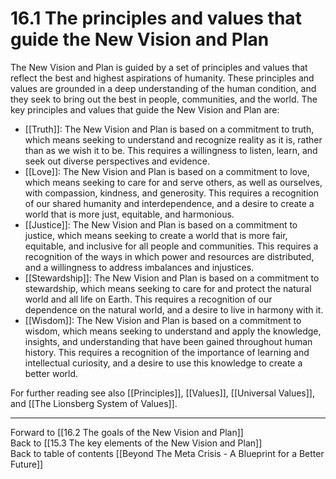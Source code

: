 # 16.1 The principles and values that guide the New Vision and Plan

The New Vision and Plan is guided by a set of principles and values that reflect the best and highest aspirations of humanity. These principles and values are grounded in a deep understanding of the human condition, and they seek to bring out the best in people, communities, and the world. The key principles and values that guide the New Vision and Plan are:

-   [[Truth]]: The New Vision and Plan is based on a commitment to truth, which means seeking to understand and recognize reality as it is, rather than as we wish it to be. This requires a willingness to listen, learn, and seek out diverse perspectives and evidence.
-   [[Love]]: The New Vision and Plan is based on a commitment to love, which means seeking to care for and serve others, as well as ourselves, with compassion, kindness, and generosity. This requires a recognition of our shared humanity and interdependence, and a desire to create a world that is more just, equitable, and harmonious.
-   [[Justice]]: The New Vision and Plan is based on a commitment to justice, which means seeking to create a world that is more fair, equitable, and inclusive for all people and communities. This requires a recognition of the ways in which power and resources are distributed, and a willingness to address imbalances and injustices.
-   [[Stewardship]]: The New Vision and Plan is based on a commitment to stewardship, which means seeking to care for and protect the natural world and all life on Earth. This requires a recognition of our dependence on the natural world, and a desire to live in harmony with it.
-   [[Wisdom]]: The New Vision and Plan is based on a commitment to wisdom, which means seeking to understand and apply the knowledge, insights, and understanding that have been gained throughout human history. This requires a recognition of the importance of learning and intellectual curiosity, and a desire to use this knowledge to create a better world.

For further reading see also [[Principles]], [[Values]], [[Universal Values]], and [[The Lionsberg System of Values]].  

___

Forward to [[16.2 The goals of the New Vision and Plan]]    
Back to [[15.3 The key elements of the New Vision and Plan]]    
Back to table of contents [[Beyond The Meta Crisis - A Blueprint for a Better Future]] 